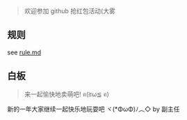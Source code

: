 > 欢迎参加 github 抢红包活动(大雾

## 规则
see [rule.md](./rule.md)

## 白板
> 来一起愉快地卖萌吧! ฅ(≧ω≦ ฅ)

新的一年大家继续一起快乐地玩耍吧 ヾ(*ΦωΦ)ﾉ︵◇ by 副主任

